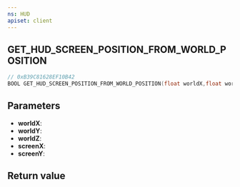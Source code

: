 ```yaml
---
ns: HUD
apiset: client
---
```

## GET_HUD_SCREEN_POSITION_FROM_WORLD_POSITION

```c
// 0xB39C81628EF10B42
BOOL GET_HUD_SCREEN_POSITION_FROM_WORLD_POSITION(float worldX,float worldY,float worldZ,float* screenX,float* screenY);
```


## Parameters
* **worldX**:
* **worldY**:
* **worldZ**:
* **screenX**:
* **screenY**:

## Return value